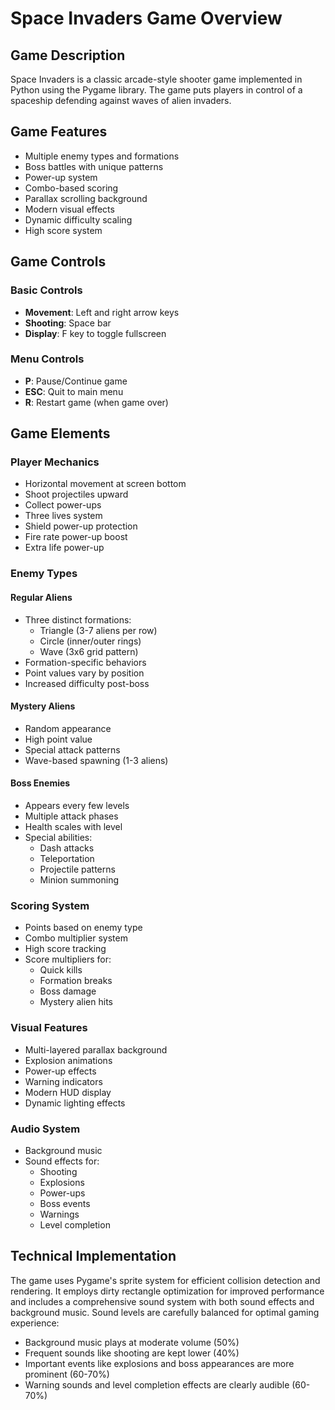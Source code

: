 # Space Invaders Game Overview

## Game Description
Space Invaders is a classic arcade-style shooter game implemented in Python using the Pygame library. The game puts players in control of a spaceship defending against waves of alien invaders.

## Game Features
- Multiple enemy types and formations
- Boss battles with unique patterns
- Power-up system
- Combo-based scoring
- Parallax scrolling background
- Modern visual effects
- Dynamic difficulty scaling
- High score system

## Game Controls
### Basic Controls
- **Movement**: Left and right arrow keys
- **Shooting**: Space bar
- **Display**: F key to toggle fullscreen

### Menu Controls
- **P**: Pause/Continue game
- **ESC**: Quit to main menu
- **R**: Restart game (when game over)

## Game Elements

### Player Mechanics
- Horizontal movement at screen bottom
- Shoot projectiles upward
- Collect power-ups
- Three lives system
- Shield power-up protection
- Fire rate power-up boost
- Extra life power-up

### Enemy Types
#### Regular Aliens
- Three distinct formations:
  * Triangle (3-7 aliens per row)
  * Circle (inner/outer rings)
  * Wave (3x6 grid pattern)
- Formation-specific behaviors
- Point values vary by position
- Increased difficulty post-boss

#### Mystery Aliens
- Random appearance
- High point value
- Special attack patterns
- Wave-based spawning (1-3 aliens)

#### Boss Enemies
- Appears every few levels
- Multiple attack phases
- Health scales with level
- Special abilities:
  * Dash attacks
  * Teleportation
  * Projectile patterns
  * Minion summoning

### Scoring System
- Points based on enemy type
- Combo multiplier system
- High score tracking
- Score multipliers for:
  * Quick kills
  * Formation breaks
  * Boss damage
  * Mystery alien hits

### Visual Features
- Multi-layered parallax background
- Explosion animations
- Power-up effects
- Warning indicators
- Modern HUD display
- Dynamic lighting effects

### Audio System
- Background music
- Sound effects for:
  * Shooting
  * Explosions
  * Power-ups
  * Boss events
  * Warnings
  * Level completion

## Technical Implementation
The game uses Pygame's sprite system for efficient collision detection and rendering. It employs dirty rectangle optimization for improved performance and includes a comprehensive sound system with both sound effects and background music. Sound levels are carefully balanced for optimal gaming experience:
- Background music plays at moderate volume (50%)
- Frequent sounds like shooting are kept lower (40%)
- Important events like explosions and boss appearances are more prominent (60-70%)
- Warning sounds and level completion effects are clearly audible (60-70%)

